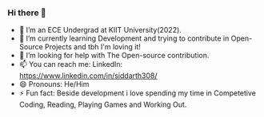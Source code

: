 ### Hi there 👋

- 🔭 I’m an ECE Undergrad at KIIT University(2022).
- 🌱 I’m currently learning Development and trying to contribute in Open-Source Projects and tbh I'm loving it!
- 🤔 I’m looking for help with The Open-source contribution.
- 📫 You can reach me:
      LinkedIn: https://www.linkedin.com/in/siddarth308/
- 😄 Pronouns: He/Him
- ⚡ Fun fact: Beside development i love spending my time in Competetive Coding, Reading, Playing Games and Working Out.

